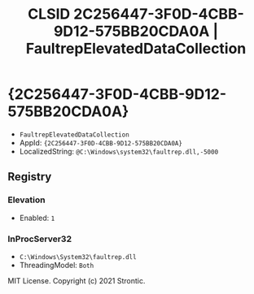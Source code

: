 ﻿---
title: "CLSID 2C256447-3F0D-4CBB-9D12-575BB20CDA0A | FaultrepElevatedDataCollection"
excerpt: What is COM-Object CLSID 2C256447-3F0D-4CBB-9D12-575BB20CDA0A?
---

# {2C256447-3F0D-4CBB-9D12-575BB20CDA0A}

* `FaultrepElevatedDataCollection`
* AppId: `{2C256447-3F0D-4CBB-9D12-575BB20CDA0A}`
* LocalizedString: `@C:\Windows\system32\faultrep.dll,-5000`

## Registry


### Elevation

* Enabled: `1`

### InProcServer32

* `C:\Windows\System32\faultrep.dll`
* ThreadingModel: `Both`

MIT License. Copyright (c) 2021 Strontic.


